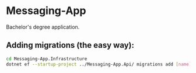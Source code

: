 # Messaging-App
Bachelor's degree application.

## Adding migrations (the easy way):
```bash
cd Messaging-App.Infrastructure
dotnet ef --startup-project ../Messaging-App.Api/ migrations add [name]
```

